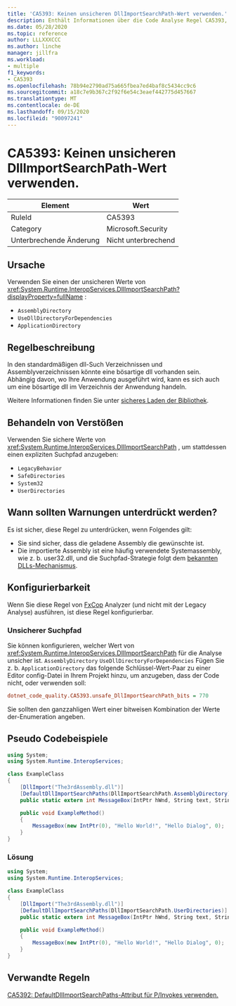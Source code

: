 ```yaml
---
title: 'CA5393: Keinen unsicheren DllImportSearchPath-Wert verwenden.'
description: Enthält Informationen über die Code Analyse Regel CA5393, einschließlich der Gründe, der Behebung von Verstößen und der Zeit, zu der Sie unterdrückt werden soll.
ms.date: 05/28/2020
ms.topic: reference
author: LLLXXXCCC
ms.author: linche
manager: jillfra
ms.workload:
- multiple
f1_keywords:
- CA5393
ms.openlocfilehash: 78b94e2790ad75a665fbea7ed4baf8c5434cc9c6
ms.sourcegitcommit: a18c7e9b367c2f92f6e54c3eaef442775d457667
ms.translationtype: MT
ms.contentlocale: de-DE
ms.lasthandoff: 09/15/2020
ms.locfileid: "90097241"
---
```

# <a name="ca5393-do-not-use-unsafe-dllimportsearchpath-value"></a>CA5393: Keinen unsicheren DllImportSearchPath-Wert verwenden.

|Element|Wert|
|-|-|
|RuleId|CA5393|
|Category|Microsoft.Security|
|Unterbrechende Änderung|Nicht unterbrechend|

## <a name="cause"></a>Ursache

Verwenden Sie einen der unsicheren Werte von <xref:System.Runtime.InteropServices.DllImportSearchPath?displayProperty=fullName> :
- `AssemblyDirectory`
- `UseDllDirectoryForDependencies`
- `ApplicationDirectory`

## <a name="rule-description"></a>Regelbeschreibung

In den standardmäßigen dll-Such Verzeichnissen und Assemblyverzeichnissen könnte eine bösartige dll vorhanden sein. Abhängig davon, wo Ihre Anwendung ausgeführt wird, kann es sich auch um eine bösartige dll im Verzeichnis der Anwendung handeln.

Weitere Informationen finden Sie unter [sicheres Laden der Bibliothek](https://msrc-blog.microsoft.com/2014/05/13/load-library-safely/).

## <a name="how-to-fix-violations"></a>Behandeln von Verstößen

Verwenden Sie sichere Werte von <xref:System.Runtime.InteropServices.DllImportSearchPath> , um stattdessen einen expliziten Suchpfad anzugeben:
- `LegacyBehavior`
- `SafeDirectories`
- `System32`
- `UserDirectories`

## <a name="when-to-suppress-warnings"></a>Wann sollten Warnungen unterdrückt werden?

Es ist sicher, diese Regel zu unterdrücken, wenn Folgendes gilt:
- Sie sind sicher, dass die geladene Assembly die gewünschte ist.
- Die importierte Assembly ist eine häufig verwendete Systemassembly, wie z. b. user32.dll, und die Suchpfad-Strategie folgt dem [bekannten DLLs-Mechanismus](/archive/blogs/larryosterman/what-are-known-dlls-anyway).

## <a name="configurability"></a>Konfigurierbarkeit

Wenn Sie diese Regel von [FxCop](install-fxcop-analyzers.md) Analyzer (und nicht mit der Legacy Analyse) ausführen, ist diese Regel konfigurierbar.

### <a name="unsafe-search-path"></a>Unsicherer Suchpfad

Sie können konfigurieren, welcher Wert von <xref:System.Runtime.InteropServices.DllImportSearchPath> für die Analyse unsicher ist. `AssemblyDirectory` `UseDllDirectoryForDependencies` Fügen Sie z. b. `ApplicationDirectory` das folgende Schlüssel-Wert-Paar zu einer Editor config-Datei in Ihrem Projekt hinzu, um anzugeben, dass der Code nicht, oder verwenden soll:

```ini
dotnet_code_quality.CA5393.unsafe_DllImportSearchPath_bits = 770
```

Sie sollten den ganzzahligen Wert einer bitweisen Kombination der Werte der-Enumeration angeben.

## <a name="pseudo-code-examples"></a>Pseudo Codebeispiele

```csharp
using System;
using System.Runtime.InteropServices;

class ExampleClass
{
    [DllImport("The3rdAssembly.dll")]
    [DefaultDllImportSearchPaths(DllImportSearchPath.AssemblyDirectory)]
    public static extern int MessageBox(IntPtr hWnd, String text, String caption, uint type);

    public void ExampleMethod()
    {
        MessageBox(new IntPtr(0), "Hello World!", "Hello Dialog", 0);
    }
}
```

### <a name="solution"></a>Lösung

```csharp
using System;
using System.Runtime.InteropServices;

class ExampleClass
{
    [DllImport("The3rdAssembly.dll")]
    [DefaultDllImportSearchPaths(DllImportSearchPath.UserDirectories)]
    public static extern int MessageBox(IntPtr hWnd, String text, String caption, uint type);

    public void ExampleMethod()
    {
        MessageBox(new IntPtr(0), "Hello World!", "Hello Dialog", 0);
    }
}
```

## <a name="related-rules"></a>Verwandte Regeln

[CA5392: DefaultDllImportSearchPaths-Attribut für P/Invokes verwenden.](ca5392.md)